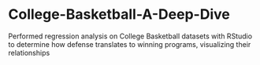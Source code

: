 # College-Basketball-A-Deep-Dive
Performed regression analysis on College Basketball datasets with RStudio to determine how defense translates to winning programs, visualizing their relationships
